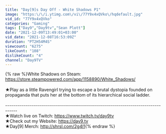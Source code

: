 ```yaml
---
title: "Day[9]s Day Off - White Shadows P1"
image: "https:\/\/i.ytimg.com\/vi\/77Y9x4xQVko\/hqdefault.jpg"
vid_id: "77Y9x4xQVko"
categories: "Gaming"
tags: ["Day9","Day9tv","Sean Plott"]
date: "2021-12-09T13:49:01+03:00"
vid_date: "2021-12-08T16:53:09Z"
duration: "PT2H54M4S"
viewcount: "6275"
likeCount: "108"
dislikeCount: "4"
channel: "Day9TV"
---
```

{% raw %}White Shadows on Steam:<br /><a rel="nofollow" target="blank" href="https://store.steampowered.com/app/1158890/White_Shadows/">https://store.steampowered.com/app/1158890/White_Shadows/</a><br /><br />★Play as a little Ravengirl trying to escape a brutal dystopia founded on propaganda that puts her at the bottom of its hierarchical social ladder.<br /><br />------------------------------------------------------------------------------------<br />★Watch live on Twitch: <a rel="nofollow" target="blank" href="https://www.twitch.tv/day9tv">https://www.twitch.tv/day9tv</a><br />★Check out my Website: <a rel="nofollow" target="blank" href="https://day9.tv">https://day9.tv</a><br />★Day[9] Merch: <a rel="nofollow" target="blank" href="http://shrsl.com/2g4l1">http://shrsl.com/2g4l1</a>{% endraw %}
